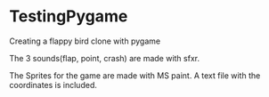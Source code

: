 # TestingPygame
Creating a flappy bird clone with pygame

The 3 sounds(flap, point, crash) are made with sfxr. 

The Sprites for the game are made with MS paint. A text file with the coordinates is included.
